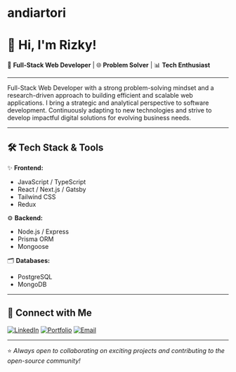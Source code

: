 # andiartori

# 👋 Hi, I'm Rizky!

🚀 **Full-Stack Web Developer** | 🌐 **Problem Solver** | 📊 **Tech Enthusiast**

---

Full-Stack Web Developer with a strong problem-solving mindset and a research-driven approach to building efficient and scalable web applications. I bring a strategic and analytical perspective to software development. Continuously adapting to new technologies and strive to develop impactful digital solutions for evolving business needs.

---

## 🛠️ Tech Stack & Tools

✨ **Frontend:**

- JavaScript / TypeScript
- React / Next.js / Gatsby
- Tailwind CSS
- Redux

⚙️ **Backend:**

- Node.js / Express
- Prisma ORM
- Mongoose

🗂️ **Databases:**

- PostgreSQL
- MongoDB

---

## 🔗 Connect with Me

[![LinkedIn](https://img.shields.io/badge/-LinkedIn-blue?style=flat&logo=linkedin)](https://linkedin.com/in/andiartori)
[![Portfolio](https://img.shields.io/badge/-Portfolio-black?style=flat&logo=framer)](https://andiartorizky.framer.website/)
[![Email](https://img.shields.io/badge/-Email-red?style=flat&logo=gmail)](mailto:rizkyandiarto@gmail.com)

---

⭐️ _Always open to collaborating on exciting projects and contributing to the open-source community!_
